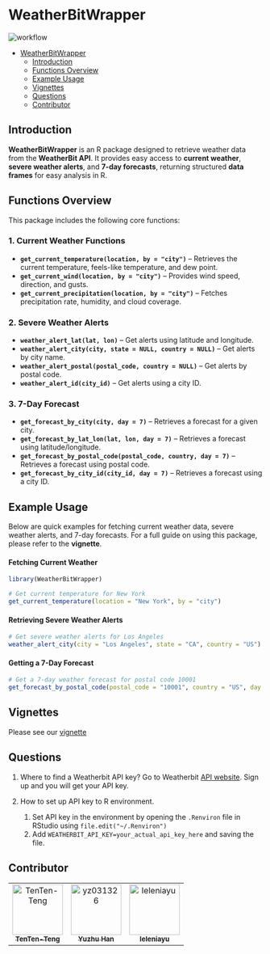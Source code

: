 # WeatherBitWrapper
![workflow](https://github.com/TenTen-Teng/WeatherBitRWrapper/actions/workflows/weatherbitrwrapper.yml/badge.svg)

- [WeatherBitWrapper](#weatherbitwrapper)
  - [Introduction](#introduction)
  - [Functions Overview](#functions-overview)
  - [Example Usage](#example-usage)
  - [Vignettes](#vignettes)
  - [Questions](#questions)
  - [Contributor](#contributor)

## Introduction
**WeatherBitWrapper** is an R package designed to retrieve weather data from the **WeatherBit API**. It provides easy access to **current weather**, **severe weather alerts**, and **7-day forecasts**, returning structured **data frames** for easy analysis in R.

## Functions Overview
This package includes the following core functions:

### 1. Current Weather Functions
- **`get_current_temperature(location, by = "city")`** – Retrieves the current temperature, feels-like temperature, and dew point.
- **`get_current_wind(location, by = "city")`** – Provides wind speed, direction, and gusts.
- **`get_current_precipitation(location, by = "city")`** – Fetches precipitation rate, humidity, and cloud coverage.

### 2. Severe Weather Alerts
- **`weather_alert_lat(lat, lon)`** – Get alerts using latitude and longitude.
- **`weather_alert_city(city, state = NULL, country = NULL)`** – Get alerts by city name.
- **`weather_alert_postal(postal_code, country = NULL)`** – Get alerts by postal code.
- **`weather_alert_id(city_id)`** – Get alerts using a city ID.

### 3. 7-Day Forecast
- **`get_forecast_by_city(city, day = 7)`** – Retrieves a forecast for a given city.
- **`get_forecast_by_lat_lon(lat, lon, day = 7)`** – Retrieves a forecast using latitude/longitude.
- **`get_forecast_by_postal_code(postal_code, country, day = 7)`** – Retrieves a forecast using postal code.
- **`get_forecast_by_city_id(city_id, day = 7)`** – Retrieves a forecast using a city ID.

## Example Usage  
Below are quick examples for fetching current weather data, severe weather alerts, and 7-day forecasts. For a full guide on using this package, please refer to the **vignette**.

#### Fetching Current Weather
```r
library(WeatherBitWrapper)

# Get current temperature for New York
get_current_temperature(location = "New York", by = "city")
```

#### Retrieving Severe Weather Alerts
```r
# Get severe weather alerts for Los Angeles
weather_alert_city(city = "Los Angeles", state = "CA", country = "US")
```

#### Getting a 7-Day Forecast
```r
# Get a 7-day weather forecast for postal code 10001
get_forecast_by_postal_code(postal_code = "10001", country = "US", day = 7)
```

## Vignettes
Please see our [vignette](./vignettes/Example.Rmd)

## Questions
1. Where to find a Weatherbit API key?
   Go to Weatherbit [API website](https://www.weatherbit.io/). Sign up and you will get your API key.

2. How to set up API key to R environment.
   1. Set API key in the environment by opening the `.Renviron` file in RStudio using `file.edit("~/.Renviron")`
   2. Add `WEATHERBIT_API_KEY=your_actual_api_key_here` and saving the file.
   
## Contributor
<!-- readme: contributors -start -->
<table>
	<tbody>
		<tr>
            <td align="center">
                <a href="https://github.com/TenTen-Teng">
                    <img src="https://avatars.githubusercontent.com/u/18547241?v=4" width="100;" alt="TenTen-Teng"/>
                    <br />
                    <sub><b>TenTen-Teng</b></sub>
                </a>
            </td>
            <td align="center">
                <a href="https://github.com/yz031326">
                    <img src="https://avatars.githubusercontent.com/u/180347465?v=4" width="100;" alt="yz031326"/>
                    <br />
                    <sub><b>Yuzhu Han</b></sub>
                </a>
            </td>
            <td align="center">
                <a href="https://github.com/Ieleniayu">
                    <img src="https://avatars.githubusercontent.com/u/113123777?v=4" width="100;" alt="Ieleniayu"/>
                    <br />
                    <sub><b>Ieleniayu</b></sub>
                </a>
            </td>
		</tr>
	<tbody>
</table>
<!-- readme: contributors -end -->
